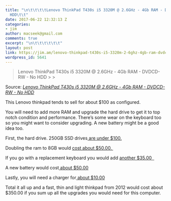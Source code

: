 ```yaml
---
title: "\n\t\t\t\tLenovo ThinkPad T430s i5 3320M @ 2.6GHz - 4Gb RAM - DVDCD-RW - No
  HDD\t\t"
date: 2017-06-22 12:32:13 Z
categories:
- jim
author: macseek@gmail.com
comments: true
excerpt: "\n\t\t\t\t\t\t"
layout: post
link: https://jim.am/lenovo-thinkpad-t430s-i5-3320m-2-6ghz-4gb-ram-dvdcd-rw-no-hdd/
wordpress_id: 5641
---
```


<blockquote>Lenovo ThinkPad T430s i5 3320M @ 2.6GHz - 4Gb RAM - DVDCD-RW - No HDD
> 
> </blockquote>




Source: _[Lenovo ThinkPad T430s i5 3320M @ 2.6GHz - 4Gb RAM - DVDCD-RW - No HDD](http://www.ebay.com/itm/Lenovo-ThinkPad-T430s-i5-3320M-2-6GHz-4Gb-RAM-DVDCD-RW-No-HDD-/201959246866)_




This Lenovo thinkpad tends to sell for about $100 as configured.




You will need to add more RAM and upgrade the hard drive to get it to top notch condition and performance. There’s some wear on the keyboard too so you might want to consider upgrading. A new battery might be a good idea too.




First, the hard drive. 250GB SSD drives[ are under $100. ](http://www.ebay.com/sch/i.html?_from=R40&_trksid=p2380057.m570.l1313.TR7.TRC3.A0.H0.X250gb+ssd.TRS1&_nkw=250gb+ssd&_sacat=0)




Doubling the ram to 8GB would [cost about $50.00. ](http://www.ebay.com/sch/i.html?_from=R40&_trksid=p2374313.m570.l1313.TR0.TRC0.H0.X8gb+ddr3+sodimm+kits.TRS0&_nkw=8gb+ddr3+sodimm+kits&_sacat=0)




If you go with a replacement keyboard you would add [another $35.00  ](http://www.ebay.com/sch/i.html?_odkw=8gb+ddr3+sodimm+kits&_osacat=0&_from=R40&_trksid=p2045573.m570.l1313.TR0.TRC0.H0.Xthinkpad+t430s+keyboard.TRS0&_nkw=thinkpad+t430s+keyboard&_sacat=0)




A new battery would cost[ about $50.00](http://www.ebay.com/sch/i.html?_odkw=thinkpad+t430s+keyboard&_osacat=0&_from=R40&_trksid=p2045573.m570.l1313.TR1.TRC0.A0.H0.Xthinkpad+t430s+battery.TRS0&_nkw=thinkpad+t430s+battery&_sacat=0)




Lastly, you will need a charger for[ about $10.00](http://www.ebay.com/sch/i.html?_odkw=thinkpad+t430s+battery&_osacat=0&_from=R40&_trksid=p2045573.m570.l1313.TR0.TRC0.H0.Xthinkpad+t430s+charger.TRS0&_nkw=thinkpad+t430s+charger&_sacat=0)




Total it all up and a fast, thin and light thinkpad from 2012 would cost about $350.00 if you sum up all the upgrades you would need for this computer.


		
